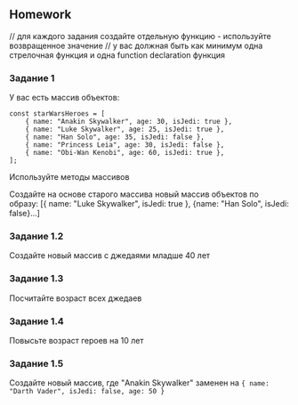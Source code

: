## Homework

// для каждого задания создайте отдельную функцию - используйте возвращенное значение
// у вас должная быть как минимум одна стрелочная функция и одна function declaration функция

### Задание 1

У вас есть массив объектов:

```
const starWarsHeroes = [
    { name: "Anakin Skywalker", age: 30, isJedi: true },
    { name: "Luke Skywalker", age: 25, isJedi: true },
    { name: "Han Solo", age: 35, isJedi: false },
    { name: "Princess Leia", age: 30, isJedi: false },
    { name: "Obi-Wan Kenobi", age: 60, isJedi: true },
];
```

Используйте методы массивов

Создайте на основе старого массива новый массив объектов по образу:
[{ name: "Luke Skywalker", isJedi: true }, {name: "Han Solo", isJedi: false}...]

### Задание 1.2

Создайте новый массив с джедаями младше 40 лет

### Задание 1.3

Посчитайте возраст всех джедаев

### Задание 1.4

Повысьте возраст героев на 10 лет

### Задание 1.5

Создайте новый массив, где "Anakin Skywalker" заменен на
`{ name: "Darth Vader", isJedi: false, age: 50 }`

